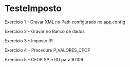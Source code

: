 # TesteImposto

Exercício 1 - Gravar XML no Path configurado no app.config

Exercício 2 - Gravar no Banco de dados

Exercício 3 - Imposto IPI

Exercício 4 - Procedure P_VALORES_CFOP

Exercício 5 - CFOP SP e RO para 6.006

